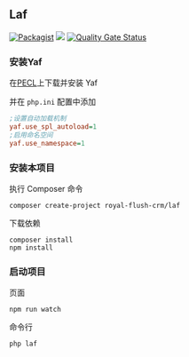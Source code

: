 ## Laf

[![Packagist](https://img.shields.io/packagist/v/royal-flush-crm/laf.svg)](https://packagist.org/packages/royal-flush-crm/laf) 
[![](https://github.styleci.io/repos/187305195/shield?branch=master)](https://github.styleci.io/repos/187305195)
[![Quality Gate Status](https://sonarcloud.io/api/project_badges/measure?project=laf&metric=alert_status)](https://sonarcloud.io/dashboard?id=laf)

### 安装Yaf
在[PECL](https://pecl.php.net/package/yaf)上下载并安装 Yaf

并在 `php.ini` 配置中添加
```ini
;设置自动加载机制
yaf.use_spl_autoload=1 
;启用命名空间
yaf.use_namespace=1
```

### 安装本项目
执行 Composer 命令
```
composer create-project royal-flush-crm/laf
```

下载依赖
```
composer install
npm install
```

### 启动项目
页面
```
npm run watch
```

命令行
```
php laf
```
